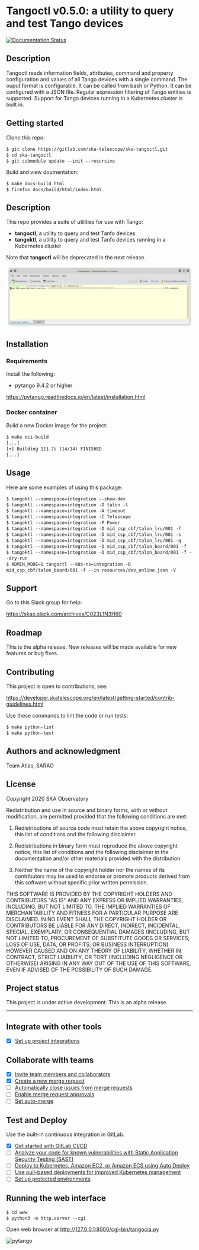# Tangoctl v0.5.0: a utility to query and test Tango devices

[![Documentation Status](https://readthedocs.org/projects/ska-telescope-ska-tangoctl/badge/?version=latest)](https://ska-telescope-ska-tangoctl.readthedocs.io/en/latest/)

## Description

Tangoctl reads information fields, attributes, command and property configuration and 
values of all Tango devices with a single command. The ouput format is configurable. It
can be called from bash or Python. It can be configured with a JSON file. Regular 
expression filtering of Tango entities is supported. Support for Tango devices running 
in a Kubernetes cluster is built in.

## Getting started

Clone this repo:

```
$ git clone https://gitlab.com/ska-telescope/ska-tangoctl.git
$ cd ska-tangoctl
$ git submodule update --init --recursive
```

Build and view doumentation:

```
$ make docs-build html
$ firefox docs/build/html/index.html
```

## Description

This repo provides a suite of utilities for use with Tango:

* **tangoctl**, a utility to query and test Tanfo devices
* **tangoktl**, a utility to query and test Tanfo devices running in a Kubernetes cluster

Note that **tangoctl** will be deprecated in the next release.

![tangoktl running](/docs/src/img/list_devices.png "List devices")

## Installation

### Requirements

Install the following:

* pytango 9.4.2 or higher

https://pytango.readthedocs.io/en/latest/installation.html

### Docker container

Build a new Docker image for the project:

```
$ make oci-build
[...]
[+] Building 111.7s (14/14) FINISHED 
[...]
```

## Usage

Here are some examples of using this package:

```
$ tangoktl --namespace=integration --show-dev
$ tangoktl --namespace=integration -D talon -l
$ tangoktl --namespace=integration -A timeout
$ tangoktl --namespace=integration -C Telescope
$ tangoktl --namespace=integration -P Power
$ tangoktl --namespace=integration -D mid_csp_cbf/talon_lru/001 -f
$ tangoktl --namespace=integration -D mid_csp_cbf/talon_lru/001 -s
$ tangoktl --namespace=integration -D mid_csp_cbf/talon_lru/001 -q
$ tangoktl --namespace=integration -D mid_csp_cbf/talon_board/001 -f
$ tangoktl --namespace=integration -D mid_csp_cbf/talon_board/001 -f --dry-run
$ ADMIN_MODE=1 tangoctl --k8s-ns=integration -D mid_csp_cbf/talon_board/001 -f --in resources/dev_online.json -V
```

## Support

Go to this Slack group for help:

https://skao.slack.com/archives/C023L1N3H60

## Roadmap

This is the alpha release. New releases will be made available for new features or bug fixes.

## Contributing

This project is open to contributions, see:

https://developer.skatelescope.org/en/latest/getting-started/contrib-guidelines.html

Use these commands to lint the code or run tests:

```
$ make python-lint
$ make python-test
```

## Authors and acknowledgment

Team Atlas, SARAO

## License

Copyright 2020 SKA Observatory

Redistribution and use in source and binary forms, with or without modification, are permitted provided that the following conditions are met:

1. Redistributions of source code must retain the above copyright notice, this list of conditions and the following disclaimer.

2. Redistributions in binary form must reproduce the above copyright notice, this list of conditions and the following disclaimer in the documentation and/or other materials provided with the distribution.

3. Neither the name of the copyright holder nor the names of its contributors may be used to endorse or promote products derived from this software without specific prior written permission.

THIS SOFTWARE IS PROVIDED BY THE COPYRIGHT HOLDERS AND CONTRIBUTORS "AS IS" AND ANY EXPRESS OR IMPLIED WARRANTIES, INCLUDING, BUT NOT LIMITED TO, THE IMPLIED WARRANTIES OF MERCHANTABILITY AND FITNESS FOR A PARTICULAR PURPOSE ARE DISCLAIMED. IN NO EVENT SHALL THE COPYRIGHT HOLDER OR CONTRIBUTORS BE LIABLE FOR ANY DIRECT, INDIRECT, INCIDENTAL, SPECIAL, EXEMPLARY, OR CONSEQUENTIAL DAMAGES (INCLUDING, BUT NOT LIMITED TO, PROCUREMENT OF SUBSTITUTE GOODS OR SERVICES; LOSS OF USE, DATA, OR PROFITS; OR BUSINESS INTERRUPTION) HOWEVER CAUSED AND ON ANY THEORY OF LIABILITY, WHETHER IN CONTRACT, STRICT LIABILITY, OR TORT (INCLUDING NEGLIGENCE OR OTHERWISE) ARISING IN ANY WAY OUT OF THE USE OF THIS SOFTWARE, EVEN IF ADVISED OF THE POSSIBILITY OF SUCH DAMAGE.

## Project status

This project is under active development. This is an alpha release.

***

## Integrate with other tools

- [X] [Set up project integrations](https://gitlab.com/ska-telescope/ska-tangoctl/-/settings/integrations)

## Collaborate with teams

- [X] [Invite team members and collaborators](https://docs.gitlab.com/ee/user/project/members/)
- [X] [Create a new merge request](https://docs.gitlab.com/ee/user/project/merge_requests/creating_merge_requests.html)
- [ ] [Automatically close issues from merge requests](https://docs.gitlab.com/ee/user/project/issues/managing_issues.html#closing-issues-automatically)
- [ ] [Enable merge request approvals](https://docs.gitlab.com/ee/user/project/merge_requests/approvals/)
- [ ] [Set auto-merge](https://docs.gitlab.com/ee/user/project/merge_requests/merge_when_pipeline_succeeds.html)

## Test and Deploy

Use the built-in continuous integration in GitLab.

- [X] [Get started with GitLab CI/CD](https://docs.gitlab.com/ee/ci/quick_start/index.html)
- [ ] [Analyze your code for known vulnerabilities with Static Application Security Testing (SAST)](https://docs.gitlab.com/ee/user/application_security/sast/)
- [ ] [Deploy to Kubernetes, Amazon EC2, or Amazon ECS using Auto Deploy](https://docs.gitlab.com/ee/topics/autodevops/requirements.html)
- [ ] [Use pull-based deployments for improved Kubernetes management](https://docs.gitlab.com/ee/user/clusters/agent/)
- [ ] [Set up protected environments](https://docs.gitlab.com/ee/ci/environments/protected_environments.html)

## Running the web interface

```
$ cd www
$ python3 -m http.server --cgi
```

Open web browser at http://127.0.0.1:8000/cgi-bin/tangocia.py

![pytango](/img/logo.webp "Built with pytango")

